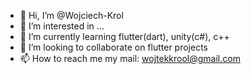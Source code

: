 - 👋 Hi, I’m @Wojciech-Krol
- 👀 I’m interested in ...
- 🌱 I’m currently learning flutter(dart), unity(c#), c++
- 💞️ I’m looking to collaborate on flutter projects
- 📫 How to reach me my mail: wojtekkrool@gmail.com

<!---
Wojciech-Krol/Wojciech-Krol is a ✨ special ✨ repository because its `README.md` (this file) appears on your GitHub profile.
You can click the Preview link to take a look at your changes.
--->
